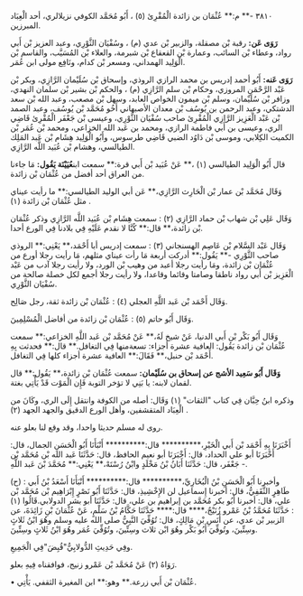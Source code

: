 ٣٨١٠ -** م:** عُثْمَان بن زائدة الْمُقْرِئ (٥) ، أَبُو مُحَمَّد الكوفي نزيلالري، أحد الْعِبَاد المبرزين.

**رَوَى عَن:** رقبة بْن مصقلة، والزبير بْن عدي (م) ، وسُفْيَان الثَّوْرِي، وعبد العزيز بْن أَبي رواد، وعطاء بْن السائب، وعمارة بْن القعقاع بْن شبرمة، والعلاء بْن المُسَيَّب، والقاسم بْن الْوَلِيد الهمداني، ومسعر بْن كدام، ونَافِع مولى ابن عُمَر.

**رَوَى عَنه:** أَبُو أحمد إدريس بن محمد الرازي الروذي، وإسحاق بْن سُلَيْمان الرَّازِي، وبكر بْن عَبْد الرَّحْمَنِ المروزي، وحكام بْن سلم الرَّازِي (م) ، والحكم بْن بشير بْن سلمان النهدي، وزافر بْن سُلَيْمان، وسلم بْن ميمون الخواص العابد، وسهل بْن مصعب، وعبد الله بْن سعد الدشتكي، وعبد الرحمن بن يُوسُف بْن معدان الأصبهاني أَخُو مُحَمَّد بْن يُوسُف، وعبد الصمد بْن عَبْد الْعَزِيز الرَّازِي الْمُقْرِئ صاحب سُفْيَان الثَّوْرِي، وعيسى بْن جَعْفَر الْمُقْرِئ قَاضِي الري، وعيسى بن أَبي فاطمة الرازي، ومحمد بن عَبد الله الخزاعي، ومحمد بْن عُمَر بْن الكميت الكِلابي، وموسى بْن دَاوُد الضبي قَاضِي طرسوس، وأَبُو الْوَلِيد هِشَام بْن عَبد المَلِك الطيالسي، وهشام بْن عُبَيد اللَّه الرَّازِي.

قال أَبُو الْوَلِيد الطيالسي (١) ،** عَنْ عُبَيد بْن أَبي قرة:** سمعت ابن**عُيَيْنَة يَقُول:** مَا جاءنا من العراق أحد أفضل من عُثْمَان بْن زائدة.

وَقَال مُحَمَّد بْن عمار بْن الْحَارِث الرَّازِي،** عَن أبي الوليد الطيالسي:** ما رأيت عيناي مثل عُثْمَان بْن زائدة (١) .

وَقَال عَلِي بْن شهاب بْن حماد الرَّازِي (٢) : سمعت هِشَام بْن عُبَيد اللَّه الرَّازِي وذكر عُثْمَان بْن زائدة،** قال:** كُنَّا لا نقدم عَلَيْهِ فِي بلادنا فِي الورع أحدا.

وَقَال عَبْد السَّلام بْن عَاصِم الهسنجاني (٣) : سمعت إدريس أبا أَحْمَد،** يَعْنِي:** الروذي صاحب الثَّوْرِي -** يَقُول:** أدركت أربعة مَا رأت عيناي مثلهم، مَا رأيت رجلا أورع من عُثْمَان بْن زائدة، ومَا رأيت رجلا أعبد من وهيب بْن الورد، ولا رأيت رجلا آدب من عَبْد الْعَزِيز بْن أَبي رواد ناطقا وصامتا وقائما وقاعدا، ولا رأيت رجلا أجمع لكل خصلة صالحة من سُفْيَان الثَّوْرِي.

وَقَال أَحْمَد بْن عَبد اللَّهِ العجلي (٤) : عُثْمَان بْن زائدة ثقة، رجل صَالِح.

وَقَال أَبُو حاتم (٥) : عُثْمَان بْن زائدة من أفاضل الْمُسْلِمِينَ.

وَقَال أَبُو بَكْر بْن أَبي الدنيا، عَنْ شيخ لَهُ،** عَنْ مُحَمَّد بْن عَبد اللَّهِ الخزاعي:** سمعت عُثْمَان بْن زائدة يَقُول: العافية عشرة أجزاء: تسعةمنها فِي التغافل.** قال:** فحدثت بِهِ أَحْمَد بْن حنبل،** فَقَالَ:** العافية عشرة أجزاء كلها فِي التغافل.

**وَقَال أَبُو سَعِيد الأشج عن إسحاق بن سُلَيْمان:** سمعت عُثْمَان بْن زائدة،** يَقُول:** قال لقمان لابنه: يا بَنِي لا تؤخر التوبة فَإِن الْمَوْت قَدْ يَأْتِي بغتة.

وذكره ابنُ حِبَّان فِي كتاب "الثقات" (١) وَقَال: أصله من الكوفة وانتقل إِلَى الري، وكَانَ من الْعِبَاد المتقشفين، وأهل الورع الدقيق والجهد الجهد (٢) .

روى له مسلم حديثا واحدا، وقد وقع لنا بعلو عنه.

أَخْبَرَنَا بِهِ أَحْمَد بْن أَبي الْخَيْرِ،********** قال:********** أَنْبَأَنَا أَبُو الْحَسَنِ الجمال، قال: أَخْبَرَنَا أبو علي الحداد، قال: أَخْبَرَنَا أبو نعيم الحافظ، قال: حَدَّثَنَا عَبد الله بْن مُحَمَّد بْن جَعْفَر، قال: حَدَّثَنَا أَبَانُ بْنُ مَخْلَدٍ وابْنُ رُسْتَهْ،** يَعْنِي:** مُحَمَّدَ بْنَ عَبد اللَّهِ -.

(ح) : وأخبرنا أَبُو الْحَسَنِ بْنُ الْبُخَارِيِّ،********** قال:********** أَنْبَأَنَا أَسْعَدُ بْنُ أَبي طَاهِرٍ الثَّقَفِيُّ، قال: أخبرنا إِسماعيل لن الإِخْشِيذِ، قال: حَدَّثَنَا أَبُو نَصْرٍ إِبْرَاهِيم بْن مُحَمَّد بْن علي، قال: أخبرنا أَبُو بكر مُحَمَّد بن إبراهيم بن علي، قال: حَدَّثَنَا أبو بشر الدولابي.قَالُوا (١) : حَدَّثَنَا مُحَمَّدُ بْنُ عَمْرو زُنَيْجٌ،**** قال:**** حَدَّثَنَا حَكَّامُ بْنُ سَلْمٍ، عَنْ عُثْمَانَ بْنِ زَائِدَةَ، عن الزبير بْن عدي، عن أَنَسِ بْنِ مَالِكٍ، قال: تُوُفِّيَ النَّبِيُّ صلى الله عليه وسلم وهُوَ ابْنُ ثَلاثٍ وسِتِّينَ، وتُوفِّيَ أَبُو بَكْر وهُوَ ابْن ثلاث وسِتِّينَ، وتُوُفِّيَ عُمَر وهُوَ ابْنُ ثَلاثٍ وسِتِّينَ.

وفِي حَدِيثِ الدُّولابِيُّ"قُبِضَ"فِي الْجَمِيعِ.

رَوَاهُ (٢) عَنْ مُحَمَّد بْن عَمْرو زنيج، فوافقناه فِيهِ بعلو.

• عُثْمَان بْن أَبي زرعة.** وهو:** ابن المغيرة الثقفي. يَأْتِي.